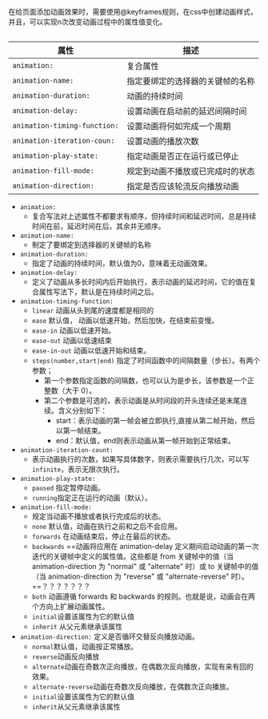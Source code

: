 在给页面添加动画效果时，需要使用@keyframes规则，在css中创建动画样式，并且，可以实现n次改变动画过程中的属性值变化。
```html

```



| 属性                         | 描述                             |
| ---------------------------- | -------------------------------- |
| `animation:`                 | 复合属性                         |
| `animation-name:`            | 指定要绑定的选择器的关键帧的名称 |
| `animation-duration:`        | 动画的持续时间                   |
| `animation-delay:`           | 设置动画在启动前的延迟间隔时间   |
| `animation-timing-function:` | 设置动画将何如完成一个周期       |
| `animation-iteration-coun:`  | 设置动画的播放次数               |
| `animation-play-state:`      | 指定动画是否正在运行或已停止     |
| `animation-fill-mode:`       | 规定到动画不播放或已完成时的状态 |
| `animation-direction:`       | 指定是否应该轮流反向播放动画     |


- `animation:`
	- 复合写法对上述属性不都要求有顺序，但持续时间和延迟时间，总是持续时间在前，延迟时间在后，其余并无顺序。
- `animation-name:`  
	- 制定了要绑定到选择器的关键帧的名称
- `animation-duration:`
	- 指定了动画的持续时间，默认值为0，意味着无动画效果。
- `animation-delay:` 
	- 定义了动画从多长时间内后开始执行，表示动画的延迟时间，它的值在复合属性写法下，默认是在持续时间之后。
- `animation-timing-function:`
	- `linear`  动画从头到尾的速度都是相同的
	- `ease` 默认值， 动画以低速开始，然后加快，在结束前变慢。
	- `ease-in` 动画以低速开始。
	- `ease-out` 动画以低速结束
	- `ease-in-out` 动画以低速开始和结束。
	- `steps(number,start|end)`  指定了时间函数中的间隔数量（步长）。有两个参数；
		- 第一个参数指定函数的间隔数，也可以认为是步长，该参数是一个正整数（大于 0）。 
		- 第二个参数是可选的，表示动画是从时间段的开头连续还是末尾连续。含义分别如下：
			-   start：表示动画的第一帧会被立即执行,直接从第二帧开始，然后以第一帧结束。
			-   end：默认值，end则表示动画从第一帧开始到正常结束。
- `animation-iteration-count:` 
	- 表示动画执行的次数，如果写具体数字，则表示需要执行几次，可以写`infinite`，表示无限次执行。
-  `animation-play-state:`  
	- `paused` 指定暂停动画。
	- `running`指定正在运行的动画（默认）。
- `animation-fill-mode:` 
	- 规定当动画不播放或者执行完成后的状态。
	- `none` 默认值，动画在执行之前和之后不会应用。
	- `forwards` 在动画结束后，停止在最后的状态。
	- `backwards`  ==动画将应用在 animation-delay 定义期间启动动画的第一次迭代的关键帧中定义的属性值。这些都是 from 关键帧中的值（当 animation-direction 为 "normal" 或 "alternate" 时）或 to 关键帧中的值（当 animation-direction 为 "reverse" 或 "alternate-reverse" 时）。==？？？？？？？
	- `both` 动画遵循 forwards 和 backwards 的规则。也就是说，动画会在两个方向上扩展动画属性。
	- `initial`设置该属性为它的默认值
	- `inherit` 从父元素继承该属性
- `animation-direction:` 定义是否循环交替反向播放动画。
	- `normal`默认值，动画按正常播放。
	- `reverse`动画反向播放
	- `alternate`动画在奇数次正向播放，在偶数次反向播放，实现有来有回的效果。
	- `alternate-reverse`动画在奇数次反向播放，在偶数次正向播放。
	- `initial`设置该属性为它的默认值
	- `inherit`从父元素继承该属性